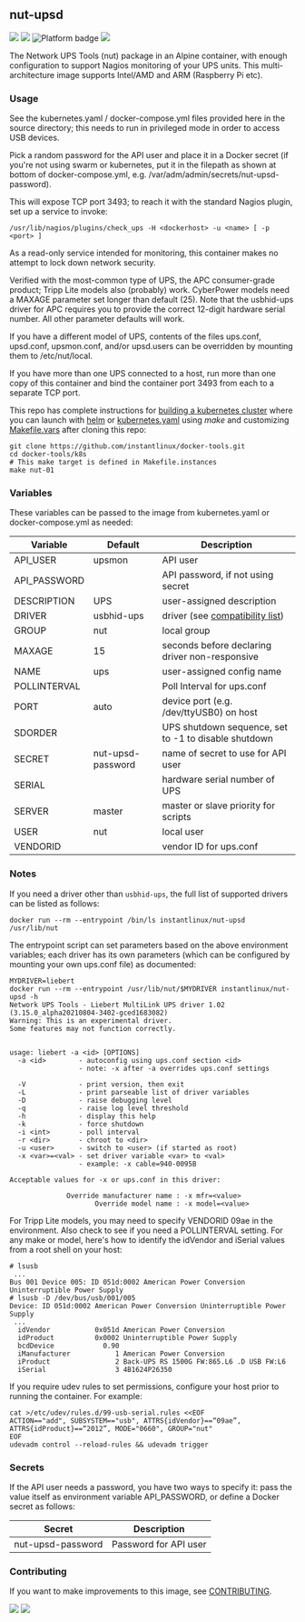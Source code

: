 ## nut-upsd
[![](https://img.shields.io/docker/v/instantlinux/nut-upsd?sort=date)](https://hub.docker.com/r/instantlinux/nut-upsd/tags "Version badge") [![](https://img.shields.io/docker/image-size/instantlinux/nut-upsd?sort=date)](https://github.com/instantlinux/docker-tools/tree/main/images/nut-upsd "Image badge") ![](https://img.shields.io/badge/platform-amd64%20arm64%20arm%2Fv6%20arm%2Fv7-blue "Platform badge") [![](https://img.shields.io/badge/dockerfile-latest-blue)](https://gitlab.com/instantlinux/docker-tools/-/blob/main/images/nut-upsd/Dockerfile "dockerfile")

The Network UPS Tools (nut) package in an Alpine container, with enough configuration to support Nagios monitoring of your UPS units. This multi-architecture image supports Intel/AMD and ARM (Raspberry Pi etc).

### Usage

See the kubernetes.yaml / docker-compose.yml files provided here in the source directory; this needs to run in privileged mode in order to access USB devices.

Pick a random password for the API user and place it in a Docker secret (if you're not using swarm or kubernetes, put it in the filepath as shown at bottom of docker-compose.yml, e.g. /var/adm/admin/secrets/nut-upsd-password).

This will expose TCP port 3493; to reach it with the standard Nagios plugin, set up a service to invoke:

```
/usr/lib/nagios/plugins/check_ups -H <dockerhost> -u <name> [ -p <port> ]
```

As a read-only service intended for monitoring, this container makes no attempt to lock down network security.

Verified with the most-common type of UPS, the APC consumer-grade product; Tripp Lite models also (probably) work. CyberPower models need a MAXAGE parameter set longer than default (25). Note that the usbhid-ups driver for APC requires you to provide the correct 12-digit hardware serial number. All other parameter defaults will work.

If you have a different model of UPS, contents of the files ups.conf, upsd.conf, upsmon.conf, and/or upsd.users can be overridden by mounting them to /etc/nut/local.

If you have more than one UPS connected to a host, run more than one copy of this container and bind the container port 3493 from each to a separate TCP port.

This repo has complete instructions for
[building a kubernetes cluster](https://github.com/instantlinux/docker-tools/blob/main/k8s/README.md) where you can launch with [helm](https://github.com/instantlinux/docker-tools/tree/main/images/nut-upsd/helm) or [kubernetes.yaml](https://github.com/instantlinux/docker-tools/blob/main/images/nut-upsd/kubernetes.yaml) using _make_ and customizing [Makefile.vars](https://github.com/instantlinux/docker-tools/blob/main/k8s/Makefile.vars) after cloning this repo:
~~~
git clone https://github.com/instantlinux/docker-tools.git
cd docker-tools/k8s
# This make target is defined in Makefile.instances
make nut-01
~~~

### Variables

These variables can be passed to the image from kubernetes.yaml or docker-compose.yml as needed:

Variable | Default | Description |
-------- | ------- | ----------- |
API_USER | upsmon| API user
API_PASSWORD | | API password, if not using secret
DESCRIPTION | UPS | user-assigned description
DRIVER | usbhid-ups | driver (see [compatibility list](http://networkupstools.org/stable-hcl.html))
GROUP | nut | local group
MAXAGE | 15 | seconds before declaring driver non-responsive
NAME | ups | user-assigned config name
POLLINTERVAL | | Poll Interval for ups.conf
PORT | auto | device port (e.g. /dev/ttyUSB0) on host
SDORDER | | UPS shutdown sequence, set to -1 to disable shutdown
SECRET | nut-upsd-password | name of secret to use for API user
SERIAL | | hardware serial number of UPS
SERVER | master | master or slave priority for scripts
USER | nut | local user
VENDORID | | vendor ID for ups.conf
### Notes

If you need a driver other than `usbhid-ups`, the full list of supported drivers can be listed as follows:
```
docker run --rm --entrypoint /bin/ls instantlinux/nut-upsd /usr/lib/nut
```
The entrypoint script can set parameters based on the above environment variables; each driver has its own parameters (which can be configured by mounting your own ups.conf file) as documented:
```
MYDRIVER=liebert
docker run --rm --entrypoint /usr/lib/nut/$MYDRIVER instantlinux/nut-upsd -h
Network UPS Tools - Liebert MultiLink UPS driver 1.02 (3.15.0_alpha20210804-3402-gced1683082)
Warning: This is an experimental driver.
Some features may not function correctly.


usage: liebert -a <id> [OPTIONS]
  -a <id>        - autoconfig using ups.conf section <id>
                 - note: -x after -a overrides ups.conf settings

  -V             - print version, then exit
  -L             - print parseable list of driver variables
  -D             - raise debugging level
  -q             - raise log level threshold
  -h             - display this help
  -k             - force shutdown
  -i <int>       - poll interval
  -r <dir>       - chroot to <dir>
  -u <user>      - switch to <user> (if started as root)
  -x <var>=<val> - set driver variable <var> to <val>
                 - example: -x cable=940-0095B

Acceptable values for -x or ups.conf in this driver:

              Override manufacturer name : -x mfr=<value>
                     Override model name : -x model=<value>
```

For Tripp Lite models, you may need to specify VENDORID 09ae in the environment. Also check to see if you need a POLLINTERVAL setting. For any make or model, here's how to identify the idVendor and iSerial values from a root shell on your host:

```
# lsusb
 ...
Bus 001 Device 005: ID 051d:0002 American Power Conversion Uninterruptible Power Supply
# lsusb -D /dev/bus/usb/001/005
Device: ID 051d:0002 American Power Conversion Uninterruptible Power Supply
 ...
  idVendor           0x051d American Power Conversion
  idProduct          0x0002 Uninterruptible Power Supply
  bcdDevice            0.90
  iManufacturer           1 American Power Conversion
  iProduct                2 Back-UPS RS 1500G FW:865.L6 .D USB FW:L6
  iSerial                 3 4B1624P26350
```

If you require udev rules to set permissions, configure your host prior to running the container. For example:
```
cat >/etc/udev/rules.d/99-usb-serial.rules <<EOF
ACTION=="add", SUBSYSTEM=="usb", ATTRS{idVendor}==“09ae”, ATTRS{idProduct}==“2012”, MODE="0660", GROUP="nut"
EOF
udevadm control --reload-rules && udevadm trigger
```

### Secrets

If the API user needs a password, you have two ways to specify it: pass the value itself as environment variable API_PASSWORD, or define a Docker secret as follows:

| Secret | Description |
| ------ | ----------- |
| nut-upsd-password | Password for API user |

### Contributing

If you want to make improvements to this image, see [CONTRIBUTING](https://github.com/instantlinux/docker-tools/blob/main/CONTRIBUTING.md).

[![](https://img.shields.io/badge/license-GPL--2.0-red.svg)](https://choosealicense.com/licenses/gpl-2.0/ "License badge") [![](https://img.shields.io/badge/code-networkupstools%2Fnut-blue.svg)](https://github.com/networkupstools/nut "Code repo")
